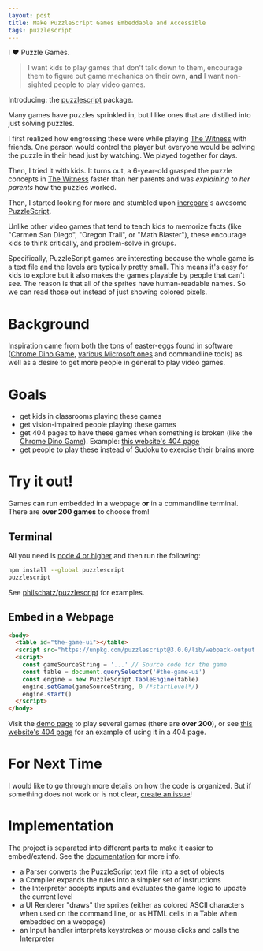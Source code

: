 ```yaml
---
layout: post
title: Make PuzzleScript Games Embeddable and Accessible
tags: puzzlescript
---
```


I ❤️ Puzzle Games.

> I want kids to play games that don't talk down to them, encourage them to figure out game mechanics on their own, **and** I want non-sighted people to play video games.

Introducing: the [puzzlescript](https://github.com/philschatz/puzzlescript) package.

Many games have puzzles sprinkled in, but I like ones that are distilled into just solving puzzles.

I first realized how engrossing these were while playing [The Witness](http://the-witness.net) with friends. One person would control the player but everyone would be solving the puzzle in their head just by watching. We played together for days.

Then, I tried it with kids. It turns out, a 6-year-old grasped the puzzle concepts in [The Witness](http://the-witness.net) faster than her parents and was _explaining to her parents_ how the puzzles worked.

Then, I started looking for more and stumbled upon [increpare](https://twitter.com/increpare)'s awesome [PuzzleScript](https://www.puzzlescript.net).

Unlike other video games that tend to teach kids to memorize facts (like "Carmen San Diego", "Oregon Trail", or "Math Blaster"), these encourage kids to think critically, and problem-solve in groups.

Specifically, PuzzleScript games are interesting because the whole game is a text file and the levels are typically pretty small. This means it's easy for kids to explore but it also makes the games playable by people that can't see. The reason is that all of the sprites have human-readable names. So we can read those out instead of just showing colored pixels.


# Background

Inspiration came from both the tons of easter-eggs found in software ([Chrome Dino Game](https://www.blog.google/products/chrome/chrome-dino/), [various Microsoft ones](https://en.wikipedia.org/wiki/List_of_Easter_eggs_in_Microsoft_products) and commandline tools) as well as a desire to get more people in general to play video games.

# Goals

- get kids in classrooms playing these games
- get vision-impaired people playing these games
- get 404 pages to have these games when something is broken (like the [Chrome Dino Game](https://www.blog.google/products/chrome/chrome-dino/)). Example: [this website's 404 page](/404)
- get people to play these instead of Sudoku to exercise their brains more


# Try it out!

Games can run embedded in a webpage **or** in a commandline terminal. There are **over 200 games** to choose from!

## Terminal

All you need is [node 4 or higher](https://nodejs.org) and then run the following:

```sh
npm install --global puzzlescript
puzzlescript
```

See [philschatz/puzzlescript](https://github.com/philschatz/puzzlescript#screencaps) for examples.


## Embed in a Webpage

```html
<body>
  <table id="the-game-ui"></table>
  <script src="https://unpkg.com/puzzlescript@3.0.0/lib/webpack-output.js"></script>
  <script>
    const gameSourceString = '...' // Source code for the game
    const table = document.querySelector('#the-game-ui')
    const engine = new PuzzleScript.TableEngine(table)
    engine.setGame(gameSourceString, 0 /*startLevel*/)
    engine.start()
  </script>
</body>
```

Visit the [demo page](/puzzlescript/) to play several games (there are **over 200**), or see [this website's 404 page](/404) for an example of using it in a 404 page.

# For Next Time

I would like to go through more details on how the code is organized. But if something does not work or is not clear, [create an issue](https://github.com/philschatz/puzzlescript/issues)!

# Implementation

The project is separated into different parts to make it easier to embed/extend. See the [documentation](/puzzlescript/docs/) for more info.

- a Parser converts the PuzzleScript text file into a set of objects
- a Compiler expands the rules into a simpler set of instructions
- the Interpreter accepts inputs and evaluates the game logic to update the current level
- a UI Renderer "draws" the sprites (either as colored ASCII characters when used on the command line, or as HTML cells in a Table when embedded on a webpage)
- an Input handler interprets keystrokes or mouse clicks and calls the Interpreter

